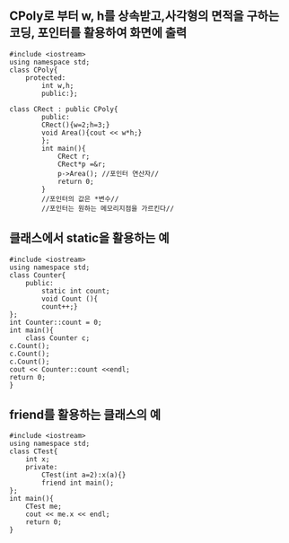 ## CPoly로 부터 w, h를 상속받고,사각형의 면적을 구하는 코딩, 포인터를 활용하여 화면에 출력
```
#include <iostream>
using namespace std;
class CPoly{
	protected:
		int w,h;
		public:};
			
class CRect : public CPoly{
		public:
		CRect(){w=2;h=3;}
		void Area(){cout << w*h;}
		};
		int main(){
			CRect r;
			CRect*p =&r;
			p->Area(); //포인터 연산자//
			return 0;
		}
		//포인터의 값은 *변수//
		//포인터는 원하는 메모리지점을 가르킨다//
```

## 클래스에서 static을 활용하는 예
```
#include <iostream>
using namespace std;
class Counter{
	public:
		static int count;
		void Count (){
		count++;}
};
int Counter::count = 0;
int main(){
	class Counter c;
c.Count();
c.Count();
c.Count();
cout << Counter::count <<endl;
return 0;
}
```

## friend를 활용하는 클래스의 예
```
#include <iostream>
using namespace std;
class CTest{
	int x;
	private:
		CTest(int a=2):x(a){}
		friend int main();
};
int main(){
	CTest me;
	cout << me.x << endl;
	return 0;
}
```
